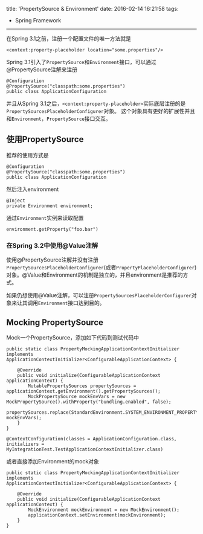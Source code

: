 title: 'PropertySource & Environment'
date: 2016-02-14 16:21:58
tags:
- Spring Framework
---

在Spring 3.1之前，注册一个配置文件的唯一方法就是

```
<context:property-placeholder location="some.properties"/>
```

Spring 3.1引入了`PropertySource`和`Environment`接口，可以通过@PropertySource注解来注册

```
@Configuration
@PropertySource("classpath:some.properties")
public class ApplicationConfiguration
```

并且从Spring 3.1之后，`<context:property-placeholder>`实际底层注册的是`PropertySourcesPlaceholderConfigurer`对象。 这个对象具有更好的扩展性并且和`Environment`，`PropertySource`接口交互。

<!--more-->

## 使用PropertySource

推荐的使用方式是

```
@Configuration
@PropertySource("classpath:some.properties")
public class ApplicationConfiguration
```

然后注入environment

```
@Inject
private Environment environment;
```

通过`Environment`实例来读取配置

```
environment.getProperty("foo.bar")
````

### 在Spring 3.2中使用@Value注解

使用@PropertySource注解并没有注册`PropertySourcesPlaceholderConfigurer`(或者`PropertyPlaceholderConfigurer`)对象。@Value和Environment的机制是独立的，并且environment是推荐的方式。

如果仍想使用@Value注解，可以注册`PropertySourcesPlaceholderConfigurer`对象来让其调用`Environment`接口达到目的。

## Mocking PropertySource

Mock一个PropertySource，添加如下代码到测试代码中

```
public static class PropertyMockingApplicationContextInitializer implements ApplicationContextInitializer<ConfigurableApplicationContext> {

    @Override
    public void initialize(ConfigurableApplicationContext applicationContext) {
        MutablePropertySources propertySources = applicationContext.getEnvironment().getPropertySources();
        MockPropertySource mockEnvVars = new MockPropertySource().withProperty("bundling.enabled", false);
        propertySources.replace(StandardEnvironment.SYSTEM_ENVIRONMENT_PROPERTY_SOURCE_NAME, mockEnvVars);
    }
}
```

```
@ContextConfiguration(classes = ApplicationConfiguration.class, initializers = MyIntegrationTest.TestApplicationContextInitializer.class)
```

或者直接添加Environment的mock对象
```
public static class PropertyMockingApplicationContextInitializer implements ApplicationContextInitializer<ConfigurableApplicationContext> {

    @Override
    public void initialize(ConfigurableApplicationContext applicationContext) {
        MockEnvironment mockEnvironment = new MockEnvironment();
        applicationContext.setEnvironment(mockEnvironment);
    }
}
```

[UsingPropertySourceAndEnvironment]: http://blog.jamesdbloom.com/UsingPropertySourceAndEnvironment.html


